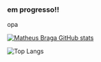### em progresso!!

opa

[![Matheus Braga GitHub stats](https://github-readme-stats.vercel.app/api?username=braga0m)](https://github.com/braga0m/github-readme-stats)  

![Top Langs](https://github-readme-stats.vercel.app/api/top-langs/?username=braga0m&hide_progress=true)
